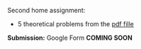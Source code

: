 Second home assignment:
* 5 theoretical problems from the [pdf fille](https://github.com/girafe-ai/msai-statistics/blob/main/week02_conditional_probability/Week02_HW_Theory.pdf)

**Submission:** Google Form **COMING SOON**
